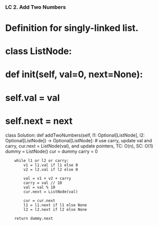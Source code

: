 ### LC 2. Add Two Numbers
# Definition for singly-linked list.
# class ListNode:
#     def __init__(self, val=0, next=None):
#         self.val = val
#         self.next = next
class Solution:
    def addTwoNumbers(self, l1: Optional[ListNode], l2: Optional[ListNode]) -> Optional[ListNode]:
        # use carry, update val and carry, cur.next = ListNode(val), and update pointers, TC: O(n), SC: O(1)
        dummy = ListNode()
        cur = dummy
        carry = 0

        while l1 or l2 or carry:
            v1 = l1.val if l1 else 0
            v2 = l2.val if l2 else 0

            val = v1 + v2 + carry
            carry = val // 10
            val = val % 10
            cur.next = ListNode(val)

            cur = cur.next
            l1 = l1.next if l1 else None
            l2 = l2.next if l2 else None
        
        return dummy.next